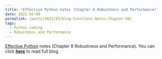 ```yaml
---
title: 'Effective Python notes (Chapter 8 Robustness and Performance)'
date: 2021-03-09
permalink: /posts/2021/03/blog-Functions-Notes-Chapter-08/
tags:
  - Python coding
  - Robustness and Performance
---
```


[Effective Python](https://effectivepython.com/) notes (Chapter 8 Robustness and Performance). You can click [**here**](https://zhuanlan.zhihu.com/p/355297357) to read full blog.
